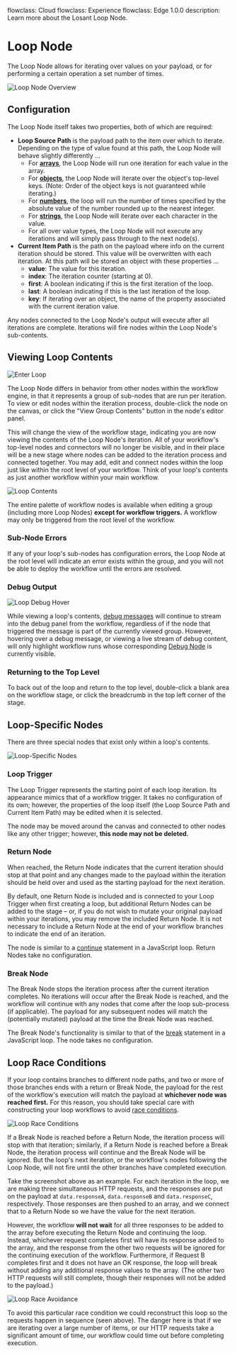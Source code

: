 flowclass: Cloud
flowclass: Experience
flowclass: Edge 1.0.0
description: Learn more about the Losant Loop Node.

# Loop Node

The Loop Node allows for iterating over values on your payload, or for performing a certain operation a set number of times.

![Loop Node Overview](/images/workflows/logic/loop-overview.png "Loop Node Overview")

## Configuration

The Loop Node itself takes two properties, both of which are required:

* **Loop Source Path** is the payload path to the item over which to iterate. Depending on the type of value found at this path, the Loop Node will behave slightly differently ...
    * For [**arrays**](https://developer.mozilla.org/en-US/docs/Web/JavaScript/Reference/Global_Objects/Array), the Loop Node will run one iteration for each value in the array.
    * For [**objects**](https://developer.mozilla.org/en-US/docs/Web/JavaScript/Reference/Global_Objects/Object), the Loop Node will iterate over the object's top-level keys. (Note: Order of the object keys is not guaranteed while iterating.)
    * For [**numbers**](https://developer.mozilla.org/en-US/docs/Web/JavaScript/Reference/Global_Objects/Number), the loop will run the number of times specified by the absolute value of the number rounded up to the nearest integer.
    * For [**strings**](https://developer.mozilla.org/en-US/docs/Web/JavaScript/Reference/Global_Objects/String), the Loop Node will iterate over each character in the value.
    * For all over value types, the Loop Node will not execute any iterations and will simply pass through to the next node(s).
* **Current Item Path** is the path on the payload where info on the current iteration should be stored. This value will be overwritten with each iteration. At this path will be stored an object with these properties ...
    * **value**: The value for this iteration.
    * **index**: The iteration counter (starting at 0).
    * **first**: A boolean indicating if this is the first iteration of the loop.
    * **last**: A boolean indicating if this is the last iteration of the loop.
    * **key**: If iterating over an object, the name of the property associated with the current iteration value.

Any nodes connected to the Loop Node's output will execute after all iterations are complete. Iterations will fire nodes within the Loop Node's sub-contents.

## Viewing Loop Contents

![Enter Loop](/images/workflows/logic/loop-enter-contents.png "Enter Loop")

The Loop Node differs in behavior from other nodes within the workflow engine, in that it represents a group of sub-nodes that are run per iteration. To view or edit nodes within the iteration process, double-click the node on the canvas, or click the "View Group Contents" button in the node's editor panel.

This will change the view of the workflow stage, indicating you are now viewing the contents of the Loop Node's iteration. All of your workflow's top-level nodes and connectors will no longer be visible, and in their place will be a new stage where nodes can be added to the iteration process and connected together. You may add, edit and connect nodes within the loop just like within the root level of your workflow. Think of your loop's contents as just another workflow within your main workflow.

![Loop Contents](/images/workflows/logic/loop-contents.png "Loop Contents")

The entire palette of workflow nodes is available when editing a group (including more Loop Nodes) **except for workflow triggers.** A workflow may only be triggered from the root level of the workflow.

### Sub-Node Errors

If any of your loop's sub-nodes has configuration errors, the Loop Node at the root level will indicate an error exists within the group, and you will not be able to deploy the workflow until the errors are resolved.

### Debug Output

![Loop Debug Hover](/images/workflows/logic/loop-debug-hover.png "Loop Debug Hover")

While viewing a loop's contents, [debug messages](/workflows/outputs/debug/#viewing-debug-output) will continue to stream into the debug panel from the workflow, regardless of if the node that triggered the message is part of the currently viewed group. However, hovering over a debug message, or viewing a live stream of debug content, will only highlight workflow runs whose corresponding [Debug Node](/workflows/output/debug/) is currently visible.

### Returning to the Top Level

To back out of the loop and return to the top level, double-click a blank area on the workflow stage, or click the breadcrumb in the top left corner of the stage.

## Loop-Specific Nodes

There are three special nodes that exist only within a loop's contents.

![Loop-Specific Nodes](/images/workflows/logic/loop-special-nodes.png "Loop-Specific Nodes")

### Loop Trigger

The Loop Trigger represents the starting point of each loop iteration. Its appearance mimics that of a workflow trigger. It takes no configuration of its own; however, the properties of the loop itself (the Loop Source Path and Current Item Path) may be edited when it is selected.

The node may be moved around the canvas and connected to other nodes like any other trigger; however, **this node may not be deleted.**

### Return Node

When reached, the Return Node indicates that the current iteration should stop at that point and any changes made to the payload within the iteration should be held over and used as the starting payload for the next iteration.

By default, one Return Node is included and is connected to your Loop Trigger when first creating a loop, but additional Return Nodes can be added to the stage – or, if you do not wish to mutate your original payload within your iterations, you may remove the included Return Node. It is not necessary to include a Return Node at the end of your workflow branches to indicate the end of an iteration.

The node is similar to a [continue](https://www.w3schools.com/js/js_break.asp) statement in a JavaScript loop. Return Nodes take no configuration.

### Break Node

The Break Node stops the iteration process after the current iteration completes. No iterations will occur after the Break Node is reached, and the workflow will continue with any nodes that come after the loop sub-process (if applicable). The payload for any subsequent nodes will match the (potentially mutated) payload at the time the Break Node was reached.

The Break Node's functionality is similar to that of the [break](https://www.w3schools.com/js/js_break.asp) statement in a JavaScript loop. The node takes no configuration.

## Loop Race Conditions

If your loop contains branches to different node paths, and two or more of those branches ends with a return or Break Node, the payload for the rest of the workflow's execution will match the payload at **whichever node was reached first.** For this reason, you should take special care with constructing your loop workflows to avoid [race conditions](https://en.wikipedia.org/wiki/Race_condition).

![Loop Race Conditions](/images/workflows/logic/loop-race-example.png "Loop Race Conditions")

If a Break Node is reached before a Return Node, the iteration process will stop with that iteration; similarly, if a Return Node is reached before a Break Node, the iteration process will continue and the Break Node will be ignored. But the loop's next iteration, or the workflow's nodes following the Loop Node, will not fire until the other branches have completed execution.

Take the screenshot above as an example. For each iteration in the loop, we are making three simultaneous HTTP requests, and the responses are put on the payload at `data.responseA`, `data.responseB` and `data.responseC`, respectively. Those responses are then pushed to an array, and we connect that to a Return Node so we have the value for the next iteration.

However, the workflow **will not wait** for all three responses to be added to the array before executing the Return Node and continuing the loop. Instead, whichever request completes first will have its response added to the array, and the response from the other two requests will be ignored for the continuing execution of the workflow. Furthermore, if Request B completes first and it does not have an OK response, the loop will break without adding any additional response values to the array. (The other two HTTP requests will still complete, though their responses will not be added to the payload.)

![Loop Race Avoidance](/images/workflows/logic/loop-race-avoidance.png "Loop Race Avoidance")

To avoid this particular race condition we could reconstruct this loop so the requests happen in sequence (seen above). The danger here is that if we are iterating over a large number of items, or our HTTP requests take a significant amount of time, our workflow could time out before completing execution.
